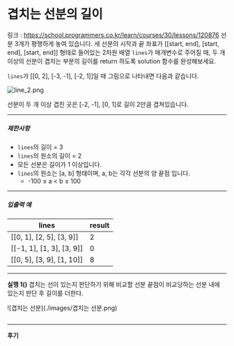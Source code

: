 ﻿
# 겹치는 선분의 길이

링크 : https://school.programmers.co.kr/learn/courses/30/lessons/120876
선분 3개가 평행하게 놓여 있습니다. 세 선분의 시작과 끝 좌표가 [[start, end], [start, end], [start, end]] 형태로 들어있는 2차원 배열  `lines`가 매개변수로 주어질 때, 두 개 이상의 선분이 겹치는 부분의 길이를 return 하도록 solution 함수를 완성해보세요.

`lines`가 [[0, 2], [-3, -1], [-2, 1]]일 때 그림으로 나타내면 다음과 같습니다.

![line_2.png](https://grepp-programmers.s3.ap-northeast-2.amazonaws.com/files/production/e4122d8b-9ce2-49ce-a360-3d1284babd8a/line_2.png)

선분이 두 개 이상 겹친 곳은 [-2, -1], [0, 1]로 길이 2만큼 겹쳐있습니다.

----------

##### 제한사항

-   `lines`의 길이 = 3
-   `lines`의 원소의 길이 = 2
-   모든 선분은 길이가 1 이상입니다.
-   `lines`의 원소는 [a, b] 형태이며, a, b는 각각 선분의 양 끝점 입니다.
    -   -100 ≤ a < b ≤ 100

----------

##### 입출력 예
|lines|result|
|-|-|
|[[0, 1], [2, 5], [3, 9]]|2|
|[[-1, 1], [1, 3], [3, 9]]|0|
|[[0, 5], [3, 9], [1, 10]]|8|

---
**실행 1()**
겹치는 선이 있는지 판단하기 위해 비교할 선분 끝점이 비교당하는 선분 내에 있는지 판단 후 길이를 더한다.

![겹치는 선분](./images/겹치는 선분.png)

```csharp

```

---
**후기**

